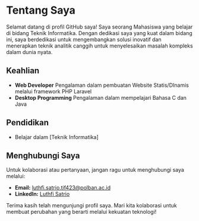# Tentang Saya

Selamat datang di profil GitHub saya! Saya seorang Mahasiswa yang belajar di bidang Teknik Informatika. Dengan dedikasi saya yang kuat dalam bidang ini, saya berdedikasi untuk mengembangkan solusi inovatif dan menerapkan teknik analitik canggih untuk menyelesaikan masalah kompleks dalam dunia nyata.

## Keahlian

- **Web Developer** Pengalaman dalam pembuatan Website Statis/DInamis melalui framework PHP Laravel
- **Desktop Programming** Pengalaman dalam mempelajari Bahasa C dan Java
  
## Pendidikan

- Belajar dalam [Teknik Informatika]

## Menghubungi Saya

Untuk kolaborasi atau pertanyaan, jangan ragu untuk menghubungi saya melalui:

- **Email:** [luthfi.satrio.tif423@polban.ac.id](mailto:luthfi.satrio.tif423@polban.ac.id)
- **LinkedIn:** [Luthfi Satrio](https://www.linkedin.com/in/luthfisatriow-120305/)

Terima kasih telah mengunjungi profil saya. Mari kita kolaborasi untuk membuat perubahan yang berarti melalui kekuatan teknologi!
